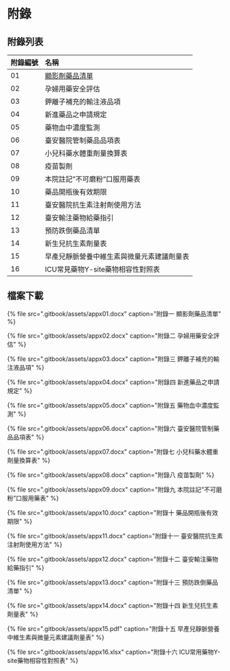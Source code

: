 # 附錄

## 附錄列表

| 附錄編號 | 名稱 |
| :--- | :--- |
| 01 | [顯影劑藥品清單](.gitbook/assets/appx01.docx) |
| 02 | 孕婦用藥安全評估 |
| 03 | 鉀離子補充的輸注液品項 |
| 04 | 新進藥品之申請規定 |
| 05 | 藥物血中濃度監測 |
| 06 | 臺安醫院管制藥品品項表 |
| 07 | 小兒科藥水體重劑量換算表 |
| 08 | 疫苗製劑 |
| 09 | 本院註記”不可磨粉”口服用藥表 |
| 10 | 藥品開瓶後有效期限 |
| 11 | 臺安醫院抗生素注射劑使用方法 |
| 12 | 臺安輸注藥物給藥指引 |
| 13 | 預防跌倒藥品清單 |
| 14 | 新生兒抗生素劑量表 |
| 15 | 早產兒靜脈營養中維生素與微量元素建議劑量表 |
| 16 | ICU常見藥物Y-site藥物相容性對照表 |

## 檔案下載

{% file src=".gitbook/assets/appx01.docx" caption="附錄一 顯影劑藥品清單" %}

{% file src=".gitbook/assets/appx02.docx" caption="附錄二 孕婦用藥安全評估" %}

{% file src=".gitbook/assets/appx03.docx" caption="附錄三 鉀離子補充的輸注液品項" %}

{% file src=".gitbook/assets/appx04.docx" caption="附錄四 新進藥品之申請規定" %}

{% file src=".gitbook/assets/appx05.docx" caption="附錄五 藥物血中濃度監測" %}

{% file src=".gitbook/assets/appx06.docx" caption="附錄六 臺安醫院管制藥品品項表" %}

{% file src=".gitbook/assets/appx07.docx" caption="附錄七 小兒科藥水體重劑量換算表" %}

{% file src=".gitbook/assets/appx08.docx" caption="附錄八 疫苗製劑" %}

{% file src=".gitbook/assets/appx09.docx" caption="附錄九 本院註記”不可磨粉”口服用藥表" %}

{% file src=".gitbook/assets/appx10.docx" caption="附錄十 藥品開瓶後有效期限" %}

{% file src=".gitbook/assets/appx11.docx" caption="附錄十一 臺安醫院抗生素注射劑使用方法" %}

{% file src=".gitbook/assets/appx12.docx" caption="附錄十二 臺安輸注藥物給藥指引" %}

{% file src=".gitbook/assets/appx13.docx" caption="附錄十三 預防跌倒藥品清單" %}

{% file src=".gitbook/assets/appx14.docx" caption="附錄十四 新生兒抗生素劑量表" %}

{% file src=".gitbook/assets/appx15.pdf" caption="附錄十五 早產兒靜脈營養中維生素與微量元素建議劑量表" %}

{% file src=".gitbook/assets/appx16.xlsx" caption="附錄十六 ICU常用藥物Y-site藥物相容性對照表" %}

